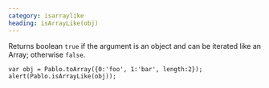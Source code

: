 ```yaml
--- 
category: isarraylike
heading: isArrayLike(obj)
---
```


Returns boolean `true` if the argument is an object and can be iterated like an Array; otherwise `false`.

    var obj = Pablo.toArray({0:'foo', 1:'bar', length:2});
    alert(Pablo.isArrayLike(obj));